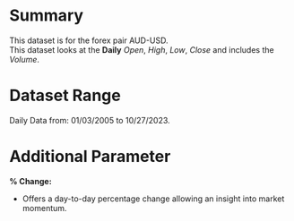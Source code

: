 # Summary

This dataset is for the forex pair AUD-USD.    
This dataset looks at the **Daily** _Open_, _High_, _Low_, _Close_ and includes the _Volume_.  

# Dataset Range

Daily Data from: 01/03/2005 to 10/27/2023.

# Additional Parameter
 
**% Change:**

* Offers a day-to-day percentage change allowing an insight into market momentum.  
